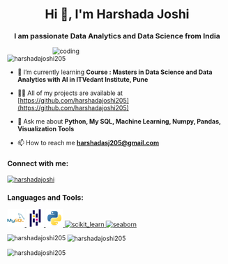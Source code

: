 <h1 align="center">Hi 👋, I'm Harshada Joshi</h1>
<h3 align="center">I am passionate Data Analytics and Data Science from India</h3>

<img align="right" alt="coding" width="400" src="https://github.com/harshadajoshi205/harshadajoshi205/assets/149192106/410d0b8c-a7de-4acc-8ea1-9833542f96bf">

<p align="left"> <img src="https://komarev.com/ghpvc/?username=harshadajoshi205&label=Profile%20views&color=0e75b6&style=flat" alt="harshadajoshi205" /> </p>

- 🌱 I’m currently learning **Course : Masters in Data Science and Data Analytics with AI in ITVedant Institute, Pune**

- 👨‍💻 All of my projects are available at [https://github.com/harshadajoshi205](https://github.com/harshadajoshi205)

- 💬 Ask me about **Python, My SQL, Machine Learning, Numpy, Pandas, Visualization Tools**

- 📫 How to reach me **harshadasj205@gmail.com**

<h3 align="left">Connect with me:</h3>
<p align="left">
<a href="https://linkedin.com/in/harshadajoshi" target="blank"><img align="center" src="https://raw.githubusercontent.com/rahuldkjain/github-profile-readme-generator/master/src/images/icons/Social/linked-in-alt.svg" alt="harshadajoshi" height="30" width="40" /></a>
</p>

<h3 align="left">Languages and Tools:</h3>
<p align="left"> <a href="https://www.mysql.com/" target="_blank" rel="noreferrer"> <img src="https://raw.githubusercontent.com/devicons/devicon/master/icons/mysql/mysql-original-wordmark.svg" alt="mysql" width="40" height="40"/> </a> <a href="https://pandas.pydata.org/" target="_blank" rel="noreferrer"> <img src="https://raw.githubusercontent.com/devicons/devicon/2ae2a900d2f041da66e950e4d48052658d850630/icons/pandas/pandas-original.svg" alt="pandas" width="40" height="40"/> </a> <a href="https://www.python.org" target="_blank" rel="noreferrer"> <img src="https://raw.githubusercontent.com/devicons/devicon/master/icons/python/python-original.svg" alt="python" width="40" height="40"/> </a> <a href="https://scikit-learn.org/" target="_blank" rel="noreferrer"> <img src="https://upload.wikimedia.org/wikipedia/commons/0/05/Scikit_learn_logo_small.svg" alt="scikit_learn" width="40" height="40"/> </a> <a href="https://seaborn.pydata.org/" target="_blank" rel="noreferrer"> <img src="https://seaborn.pydata.org/_images/logo-mark-lightbg.svg" alt="seaborn" width="40" height="40"/> </a> </p>

<p><img align="left" src="https://github-readme-stats.vercel.app/api/top-langs?username=harshadajoshi205&show_icons=true&locale=en&layout=compact" alt="harshadajoshi205" /></p>

<p>&nbsp;<img align="center" src="https://github-readme-stats.vercel.app/api?username=harshadajoshi205&show_icons=true&locale=en" alt="harshadajoshi205" /></p>

<p><img align="center" src="https://github-readme-streak-stats.herokuapp.com/?user=harshadajoshi205&" alt="harshadajoshi205" /></p>
